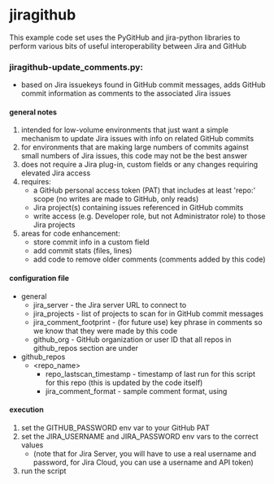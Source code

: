 # jiragithub

This example code set uses the PyGitHub and jira-python libraries to perform various bits of useful interoperability between Jira and GitHub

### jiragithub-update_comments.py: 
    
- based on Jira issuekeys found in GitHub commit messages, adds GitHub commit information as comments to the associated Jira issues

#### general notes

1) intended for low-volume environments that just want a simple mechanism to update Jira issues with info on related GitHub commits
1) for environments that are making large numbers of commits against small numbers of Jira issues, this code may not be the best answer
1) does not require a Jira plug-in, custom fields or any changes requiring elevated Jira access
1) requires:
   * a GitHub personal access token (PAT) that includes at least 'repo:' scope (no writes are made to GitHub, only reads)
   * Jira project(s) containing issues referenced in GitHub commits
   * write access (e.g. Developer role, but not Administrator role) to those Jira projects
1) areas for code enhancement:
   * store commit info in a custom field
   * add commit stats (files, lines)
   * add code to remove older comments (comments added by this code)

#### configuration file

   * general
      * jira_server - the Jira server URL to connect to
      * jira_projects - list of projects to scan for in GitHub commit messages
      * jira_comment_footprint - (for future use) key phrase in comments so we know that they were made by this code
      * github_org - GitHub organization or user ID that all repos in github_repos section are under
   * github_repos
      * <repo_name>
         * repo_lastscan_timestamp - timestamp of last run for this script for this repo (this is updated by the code itself)
         * jira_comment_format - sample comment format, using <bracketed variable names>

#### execution

1) set the GITHUB_PASSWORD env var to your GitHub PAT
1) set the JIRA_USERNAME and JIRA_PASSWORD env vars to the correct values 
   * (note that for Jira Server, you will have to use a real username and password, for Jira Cloud, you can use a username and API token)
1) run the script





